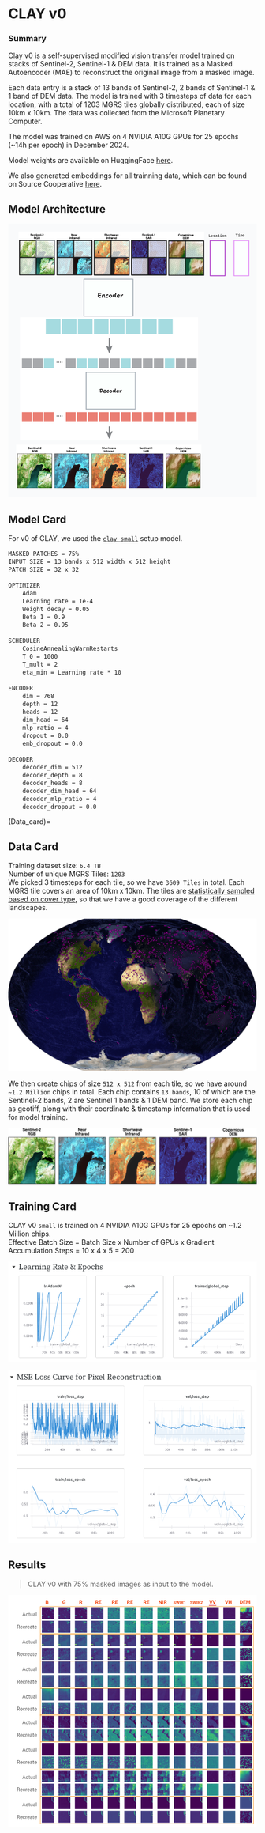 # CLAY v0

### Summary

Clay v0 is a self-supervised modified vision transfer model trained on stacks of Sentinel-2, Sentinel-1 & DEM data. It is trained as a Masked Autoencoder (MAE) to reconstruct the original image from a masked image. 

Each data entry is a stack of 13 bands of Sentinel-2, 2 bands of Sentinel-1 & 1 band of DEM data. The model is trained with 3 timesteps of data for each location, with a total of 1203 MGRS tiles globally distributed, each of size 10km x 10km. The data was collected from the Microsoft Planetary Computer.

The model was trained on AWS on 4 NVIDIA A10G GPUs for 25 epochs (~14h per epoch) in December 2024. 

Model weights are available on HuggingFace [here](https://huggingface.co/made-with-clay/Clay/).

We also generated embeddings for all trainning data, which can be found on Source Cooperative [here](https://source.coop/).

## Model Architecture

![Architecture](assets/architecture.png)

## Model Card

For v0 of CLAY, we used the [`clay_small`](https://github.com/Clay-foundation/model/blob/0145e55bcf6bd3e9b19f5c07819a1398b6a22c35/src/model_clay.py#L713) setup model.

```
MASKED PATCHES = 75%
INPUT SIZE = 13 bands x 512 width x 512 height
PATCH SIZE = 32 x 32

OPTIMIZER
    Adam
    Learning rate = 1e-4
    Weight decay = 0.05
    Beta 1 = 0.9
    Beta 2 = 0.95

SCHEDULER
    CosineAnnealingWarmRestarts
    T_0 = 1000
    T_mult = 2
    eta_min = Learning rate * 10

ENCODER
    dim = 768
    depth = 12
    heads = 12
    dim_head = 64
    mlp_ratio = 4
    dropout = 0.0
    emb_dropout = 0.0

DECODER
    decoder_dim = 512
    decoder_depth = 8
    decoder_heads = 8
    decoder_dim_head = 64
    decoder_mlp_ratio = 4
    decoder_dropout = 0.0
```

(Data_card)=
## Data Card

Training dataset size: `6.4 TB`  
Number of unique MGRS Tiles: `1203`  
We picked 3 timesteps for each tile, so we have `3609 Tiles` in total. Each MGRS tile covers an area of 10km x 10km. The tiles are [statistically sampled based on cover type](https://github.com/Clay-foundation/model/blob/0145e55bcf6bd3e9b19f5c07819a1398b6a22c35/scripts/landcover.py#L156), so that we have a good coverage of the different landscapes.  

![Tile location](assets/tiles.png)


We then create chips of size `512 x 512` from each tile, so we have around `~1.2 Million` chips in total. Each chip contains `13 bands`, 10 of which are the Sentinel-2 bands, 2 are Sentinel 1 bands & 1 DEM band.
We store each chip as geotiff, along with their coordinate & timestamp information that is used for model training.

![Chips](assets/bands.png)


## Training Card

CLAY v0 `small` is trained on 4 NVIDIA A10G GPUs for 25 epochs on ~1.2 Million chips.  
Effective Batch Size = Batch Size x Number of GPUs x Gradient Accumulation Steps = 10 x 4 x 5 = 200

![Learning Rate & Epoch](assets/lr.png)

![MSE Loss for Pixel Reconstruction](assets/loss.png)

## Results

> CLAY v0 with 75% masked images as input to the model.

![Reconstruction](assets/reconstruction.png)